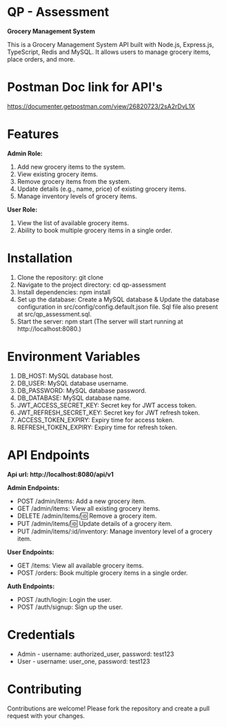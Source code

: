 # QP - Assessment 
<b> Grocery Management System </b>

This is a Grocery Management System API built with Node.js, Express.js, TypeScript, Redis and MySQL. It allows users to manage grocery items, place orders, and more.

# Postman Doc link for API's
https://documenter.getpostman.com/view/26820723/2sA2rDvL1X

# Features
<b> Admin Role: </b>

1. Add new grocery items to the system.
2. View existing grocery items.
3. Remove grocery items from the system.
4. Update details (e.g., name, price) of existing grocery items.
5. Manage inventory levels of grocery items.

<b> User Role: </b>

1. View the list of available grocery items.
2. Ability to book multiple grocery items in a single order.

# Installation
1. Clone the repository: git clone <repository-url>
2. Navigate to the project directory: cd qp-assessment
3. Install dependencies: npm install
4. Set up the database: Create a MySQL database & Update the database configuration in src/config/config.default.json file. Sql file also present at src/qp_assessment.sql.
5. Start the server: npm start (The server will start running at http://localhost:8080.)

# Environment Variables
1. DB_HOST: MySQL database host.
2. DB_USER: MySQL database username.
3. DB_PASSWORD: MySQL database password.
4. DB_DATABASE: MySQL database name.
5. JWT_ACCESS_SECRET_KEY: Secret key for JWT access token.
6. JWT_REFRESH_SECRET_KEY: Secret key for JWT refresh token.
7. ACCESS_TOKEN_EXPIRY: Expiry time for access token.
8. REFRESH_TOKEN_EXPIRY: Expiry time for refresh token.

# API Endpoints 
<b> Api url: http://localhost:8080/api/v1 </b>

<b> Admin Endpoints: </b>

* POST /admin/items: Add a new grocery item.
* GET /admin/items: View all existing grocery items.
* DELETE /admin/items/:id: Remove a grocery item.
* PUT /admin/items/:id: Update details of a grocery item.
* PUT /admin/items/:id/inventory: Manage inventory level of a grocery item.

<b> User Endpoints: </b>

* GET /items: View all available grocery items.
* POST /orders: Book multiple grocery items in a single order.

<b> Auth Endpoints: </b>

* POST /auth/login: Login the user.
* POST /auth/signup: Sign up the user.

# Credentials
* Admin - username: authorized_user, password: test123
* User - username: user_one, password: test123

# Contributing
Contributions are welcome! Please fork the repository and create a pull request with your changes.